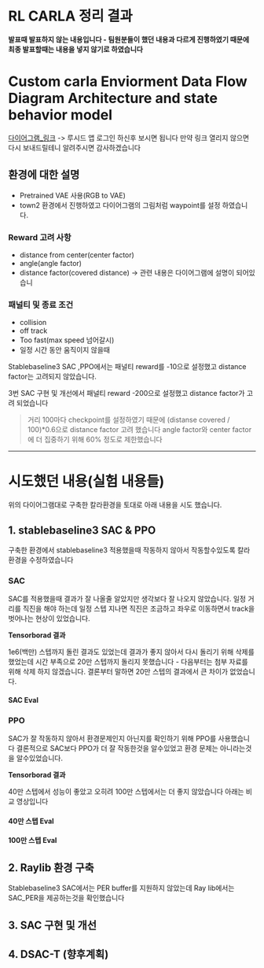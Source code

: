 # RL CARLA 정리 결과 


**발표때 발표하지 않는 내용입니다 - 팀원분들이 했던 내용과 다르게 진행하였기 때문에 최종 발표할때는 내용을 넣지 않기로 하였습니다**



# Custom carla Enviorment Data Flow Diagram Architecture and state behavior model 

[다이어그램_링크](https://lucid.app/lucidchart/bb920655-7a1a-49bc-86b6-37e6651eaaa7/edit?viewport_loc=-505%2C469%2C3413%2C1594%2C0_0&invitationId=inv_c42e1445-ce3e-4772-a68b-6ecf67ac5ac7)
-> 루시드 앱 로그인 하신후 보시면 됩니다 만약 링크 열리지 않으면 다시 보내드릴테니 알려주시면 감사하겠습니다 

## 환경에 대한 설명 

* Pretrained VAE 사용(RGB to VAE)
* town2 환경에서 진행하였고 다이어그램의 그림처럼 waypoint를 설정 하였습니다.

### Reward 고려 사항

+ distance from center(center factor)
+ angle(angle factor)
+ distance factor(covered distance)
-> 관련 내용은 다이어그램에 설명이 되어있습니


### 패널티 및 종료 조건 
+ collision
+ off track
+ Too fast(max speed 넘어갈시)
+ 일정 시간 동안 움직이지 않을때

Stablebaseline3 SAC ,PPO에서는 패널티 reward를 -10으로 설정했고 distance factor는 고려되지 않았습니다. 

3번 SAC 구현 및 개선에서 패널티 reward -200으로 설정했고 distance factor가 고려 되었습니다 
> 거리 100마다 checkpoint를 설정하였기 때문에 (distanse covered / 100)*0.6으로 distance factor 고려 했습니다 angle factor와 center factor에 더 집중하기 위해 60% 정도로 제한했습니다




------------------

# 시도했던 내용(실험 내용들)

위의 다이어그램대로 구축한 칼라환경을 토대로 아래 내용을 시도 했습니다. 

## 1. stablebaseline3 SAC & PPO 

구축한 환경에서 stablebaseline3 적용했을때 작동하지 않아서 작동할수있도록 칼라 환경을 수정하였습니다 


### SAC 

SAC를 적용했을때 결과가 잘 나올줄 알았지만 생각보다 잘 나오지 않았습니다. 일정 거리를 직진을 해야 하는데 일정 스텝 지나면 직진은 조금하고 좌우로 이동하면서 track을 벗어나는 현상이 있었습니다. 

**Tensorborad 결과**

1e6(백만) 스텝까지 돌린 결과도 있었는데 결과가 좋지 않아서 다시 돌리기 위해 삭제를 했었는데 시간 부족으로 20만 스텝까지 돌리지 못했습니다 - 다음부터는 첨부 자료를 위해 삭제 하지 않겠습니다. 
결론부터 말하면 20만 스텝의 결과에서 큰 차이가 없었습니다. 

#### SAC Eval 


### PPO 
SAC가 잘 작동하지 않아서 환경문제인지 아닌지를 확인하기 위해 PPO를 사용했습니다 결론적으로 SAC보다 PPO가 더 잘 작동한것을 알수있었고 환경 문제는 아니라는것을 알수있었습니다. 


**Tensorborad 결과**

40만 스텝에서 성능이 좋았고 오히려 100만 스텝에서는 더 좋지 않았습니다 아래는 비교 영상입니다

#### 40만 스텝 Eval
#### 100만 스텝 Eval 


## 2. Raylib 환경 구축 
Stablebaseline3 SAC에서는 PER buffer를 지원하지 않았는데 Ray lib에서는 SAC_PER을 제공하는것을 확인했습니다

## 3. SAC 구현 및 개선 
## 4. DSAC-T (향후계획) 



